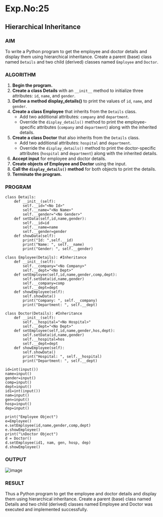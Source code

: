 # Exp.No:25  
## Hierarchical Inheritance


### AIM  
To write a Python program to get the employee and doctor details and display them using hierarchical inheritance. Create a parent (base) class named `Details` and two child (derived) classes named `Employee` and `Doctor`.

### ALGORITHM

1. **Begin the program.**
2. **Create a class Details** with an `__init__` method to initialize three attributes: `id`, `name`, and `gender`.
3. **Define a method display_details()** to print the values of `id`, `name`, and `gender`.
4. **Create a class Employee** that inherits from the `Details` class. 
   - Add two additional attributes: `company` and `department`.
   - Override the `display_details()` method to print the employee-specific attributes (`company` and `department`) along with the inherited details.
5. **Create a class Doctor** that also inherits from the `Details` class. 
   - Add two additional attributes: `hospital` and `department`.
   - Override the `display_details()` method to print the doctor-specific attributes (`hospital` and `department`) along with the inherited details.
6. **Accept input** for employee and doctor details.
7. **Create objects of Employee and Doctor** using the input.
8. **Call the `display_details()` method** for both objects to print the details.
9. **Terminate the program.**

### PROGRAM
```
class Details:
    def __init__(self):
        self.__id="<No Id>"
        self.__name="<No Name>"
        self.__gender="<No Gender>"
    def setData(self,id,name,gender):
        self.__id=id
        self.__name=name
        self.__gender=gender
    def showData(self):
        print("Id: ",self.__id)
        print("Name: ", self.__name)
        print("Gender: ", self.__gender)

class Employee(Details): #Inheritance
    def __init__(self):
        self.__company="<No Company>"
        self.__dept="<No Dept>"
    def setEmployee(self,id,name,gender,comp,dept):
        self.setData(id,name,gender)
        self.__company=comp
        self.__dept=dept
    def showEmployee(self):
        self.showData()
        print("Company: ", self.__company)
        print("Department: ", self.__dept)

class Doctor(Details): #Inheritance
    def __init__(self):
        self.__hospital="<No Hospital>"
        self.__dept="<No Dept>"
    def setEmployee(self,id,name,gender,hos,dept):
        self.setData(id,name,gender)
        self.__hospital=hos
        self.__dept=dept
    def showEmployee(self):
        self.showData()
        print("Hospital: ", self.__hospital)
        print("Department: ", self.__dept)

id=int(input())
name=input()
gender=input()
comp=input()
dept=input()
id1=int(input())
nam=input()
gen=input()
hosp=input()
dep=input()

print("Employee Object")
e=Employee()
e.setEmployee(id,name,gender,comp,dept)
e.showEmployee()
print("\nDoctor Object")
d = Doctor()
d.setEmployee(id1, nam, gen, hosp, dep)
d.showEmployee()

```

### OUTPUT  

![image](https://github.com/user-attachments/assets/d14f7c9f-610c-43e0-aa52-559d55899c79)

### RESULT
Thus a Python program to get the employee and doctor details and display them using hierarchical inheritance. Create a parent (base) class named Details and two child (derived) classes named Employee and Doctor was executed and implemented successfully.
